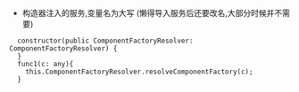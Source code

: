 - 构造器注入的服务,变量名为大写 (懒得导入服务后还要改名,大部分时候并不需要)
```
  constructor(public ComponentFactoryResolver: ComponentFactoryResolver) {
  }
  func1(c: any){
    this.ComponentFactoryResolver.resolveComponentFactory(c);
  }
```
